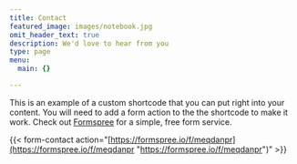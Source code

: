 ```yaml
---
title: Contact
featured_image: images/notebook.jpg
omit_header_text: true
description: We'd love to hear from you
type: page
menu:
  main: {}

---
```

This is an example of a custom shortcode that you can put right into your content. You will need to add a form action to the the shortcode to make it work. Check out [Formspree](https://formspree.io/) for a simple, free form service.

{{< form-contact action="[https://formspree.io/f/meqdanpr](https://formspree.io/f/meqdanpr "https://formspree.io/f/meqdanpr")"  >}}